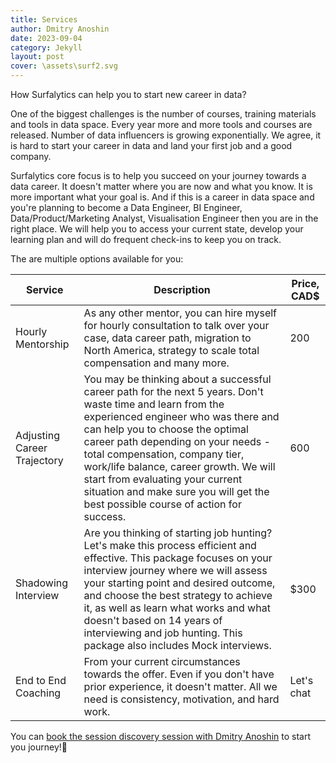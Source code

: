 ```yaml
---
title: Services
author: Dmitry Anoshin
date: 2023-09-04
category: Jekyll
layout: post
cover: \assets\surf2.svg
---
```


How Surfalytics can help you to start new career in data? 

One of the biggest challenges is the number of courses, training materials and tools in data space. Every year more and more tools and courses are released. Number of data influencers is growing exponentially. We agree, it is hard to start your career in data and land your first job and a good company.

Surfalytics core focus is to help you succeed on your journey towards a data career. It doesn't matter where you are now and what you know. It is more important what your goal is. And if this is a career in data space and you're planning to become a Data Engineer, BI Engineer, Data/Product/Marketing Analyst, Visualisation Engineer then you are in the right place. We will help you to access your current state, develop your learning plan and will do frequent check-ins to keep you on track. 

The are multiple options available for you:

| Service                    | Description                                                                                                                                                                                                                                                                                                                                                                                                                                                                                                                                                                                                                                  | Price, CAD$ |
|----------------------------|--------------------------------------------------------------------------------------------------------------------------------------------------------------------------------------------------------------------------------------------------------------------------------------------------------------------------------------------------------------------------------------------------------------------------------------------------------------------------------------------------------------------------------------------------------------------------------------------------------------------------------------------|-------|
| Hourly Mentorship          | As any other mentor, you can hire myself for hourly consultation to talk over your case, data career path, migration to North America, strategy to scale total compensation and many more.                                                                                                                                                                                                                                                                                                                                                                                                                                                                                                        | 200  |
| Adjusting Career Trajectory| You may be thinking about a successful career path for the next 5 years. Don't waste time and learn from the experienced engineer who was there and can help you to choose the optimal career path depending on your needs - total compensation, company tier, work/life balance, career growth. We will start from evaluating your current situation and make sure you will get the best possible course of action for success.                                                                                                                                                                                                      | 600  |
| Shadowing Interview        | Are you thinking of starting job hunting? Let's make this process efficient and effective. This package focuses on your interview journey where we will assess your starting point and desired outcome, and choose the best strategy to achieve it, as well as learn what works and what doesn't based on 14 years of interviewing and job hunting. This package also includes Mock interviews.                                                                                                                                                                                                                                          | $300  |
| End to End Coaching        | From your current circumstances towards the offer. Even if you don't have prior experience, it doesn't matter. All we need is consistency, motivation, and hard work.                                                                                                                                                                                                                                                                                                                                                                                                                                                                     | Let's chat  |

You can [book the session discovery session with Dmitry Anoshin](https://calendly.com/surfalytics/surfalytics-intro-consultation) to start you journey!🚀